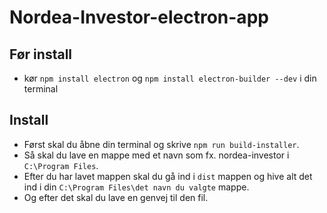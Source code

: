 # Nordea-Investor-electron-app

## Før install
 - kør `npm install electron` og `npm install electron-builder --dev` i din terminal

## Install
 - Først skal du åbne din terminal og skrive `npm run build-installer`.
 - Så skal du lave en mappe med et navn som fx. nordea-investor i `C:\Program Files`.
 - Efter du har lavet mappen skal du gå ind i `dist` mappen og hive alt det ind i din `C:\Program Files\det navn du valgte` mappe.
 - Og efter det skal du lave en genvej til den fil.
